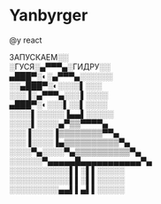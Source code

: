 # Yanbyrger
@y react

ЗАПУСКАЕМ░░</br>
░ГУСЯ░▄▀▀▀▄░ГИДРУ░░</br>
▄███▀░◐░▄▀▀▀▄░░░░░░</br>
░░▄███▀░◐░░░░▌░░░</br>
░░░▐░▄▀▀▀▄░░░▌░░░░</br>
▄███▀░◐░░░▌░░▌░░░░</br>
░░░░▌░░░░░▐▄▄▌░░░░░</br>
░░░░▌░░░░▄▀▒▒▀▀▀▀▄</br>
░░░▐░░░░▐▒▒▒▒▒▒▒▒▀▀▄</br>
░░░▐░░░░▐▄▒▒▒▒▒▒▒▒▒▒▀▄</br>
░░░░▀▄░░░░▀▄▒▒▒▒▒▒▒▒▒▒▀▄</br>
░░░░░░▀▄▄▄▄▄█▄▄▄▄▄▄▄▄▄▄▄▀▄</br>
░░░░░░░░░░░▌▌░▌▌░░░░░</br>
░░░░░░░░░░░▌▌░▌▌░░░░░</br>
░░░░░░░░░▄▄▌▌▄▌▌░░░░░</br>
